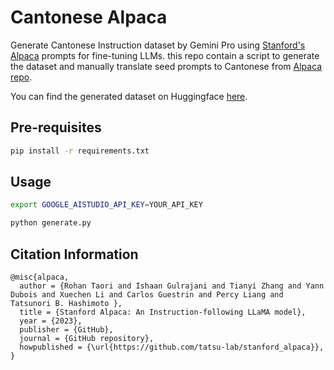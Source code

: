 # Cantonese Alpaca

Generate Cantonese Instruction dataset by Gemini Pro using [Stanford's Alpaca](https://github.com/tatsu-lab/stanford_alpaca) prompts for fine-tuning LLMs.
this repo contain a script to generate the dataset and manually translate seed prompts to Cantonese from [Alpaca repo](https://github.com/tatsu-lab/stanford_alpaca/blob/main/seed_tasks.jsonl).

You can find the generated dataset on Huggingface [here](https://huggingface.co/datasets/hon9kon9ize/yue-alpaca).

## Pre-requisites

```bash
pip install -r requirements.txt
```

## Usage

```bash
export GOOGLE_AISTUDIO_API_KEY=YOUR_API_KEY

python generate.py
```

## Citation Information

```
@misc{alpaca,
  author = {Rohan Taori and Ishaan Gulrajani and Tianyi Zhang and Yann Dubois and Xuechen Li and Carlos Guestrin and Percy Liang and Tatsunori B. Hashimoto },
  title = {Stanford Alpaca: An Instruction-following LLaMA model},
  year = {2023},
  publisher = {GitHub},
  journal = {GitHub repository},
  howpublished = {\url{https://github.com/tatsu-lab/stanford_alpaca}},
}
```
